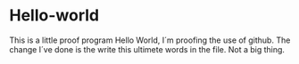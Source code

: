 # Hello-world
This is a little proof program
Hello World, I´m proofing the use of github. The change I´ve done is the write this ultimete words in the file. Not a big thing. 
